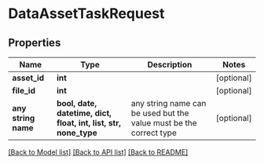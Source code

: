 # DataAssetTaskRequest


## Properties
Name | Type | Description | Notes
------------ | ------------- | ------------- | -------------
**asset_id** | **int** |  | [optional] 
**file_id** | **int** |  | [optional] 
**any string name** | **bool, date, datetime, dict, float, int, list, str, none_type** | any string name can be used but the value must be the correct type | [optional]

[[Back to Model list]](../README.md#documentation-for-models) [[Back to API list]](../README.md#documentation-for-api-endpoints) [[Back to README]](../README.md)


